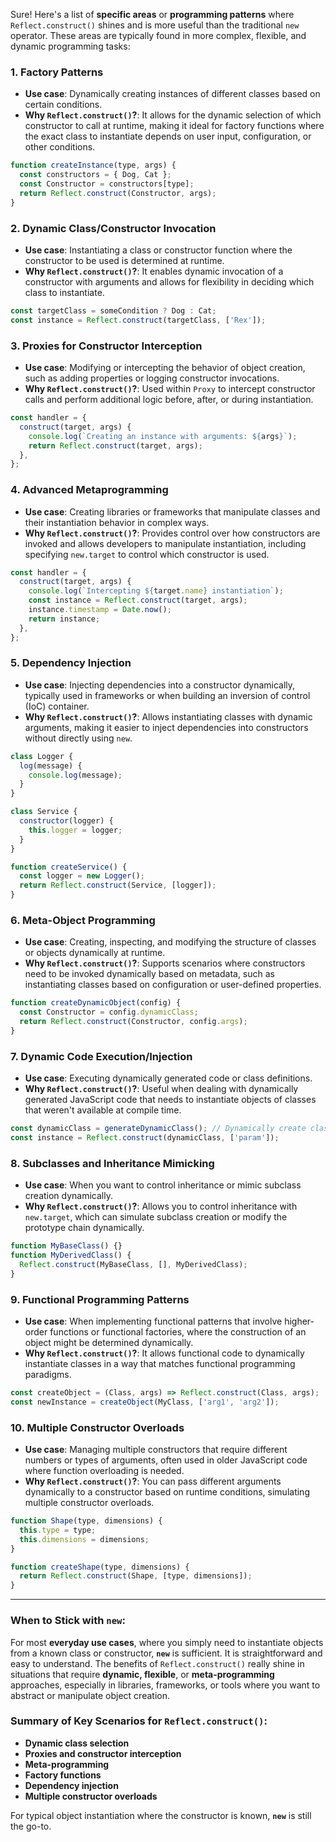 Sure! Here's a list of **specific areas** or **programming patterns** where `Reflect.construct()` shines and is more useful than the traditional `new` operator. These areas are typically found in more complex, flexible, and dynamic programming tasks:

### 1. **Factory Patterns**

- **Use case**: Dynamically creating instances of different classes based on certain conditions.
- **Why `Reflect.construct()`?**: It allows for the dynamic selection of which constructor to call at runtime, making it ideal for factory functions where the exact class to instantiate depends on user input, configuration, or other conditions.

```javascript
function createInstance(type, args) {
  const constructors = { Dog, Cat };
  const Constructor = constructors[type];
  return Reflect.construct(Constructor, args);
}
```

### 2. **Dynamic Class/Constructor Invocation**

- **Use case**: Instantiating a class or constructor function where the constructor to be used is determined at runtime.
- **Why `Reflect.construct()`?**: It enables dynamic invocation of a constructor with arguments and allows for flexibility in deciding which class to instantiate.

```javascript
const targetClass = someCondition ? Dog : Cat;
const instance = Reflect.construct(targetClass, ['Rex']);
```

### 3. **Proxies for Constructor Interception**

- **Use case**: Modifying or intercepting the behavior of object creation, such as adding properties or logging constructor invocations.
- **Why `Reflect.construct()`?**: Used within `Proxy` to intercept constructor calls and perform additional logic before, after, or during instantiation.

```javascript
const handler = {
  construct(target, args) {
    console.log(`Creating an instance with arguments: ${args}`);
    return Reflect.construct(target, args);
  },
};
```

### 4. **Advanced Metaprogramming**

- **Use case**: Creating libraries or frameworks that manipulate classes and their instantiation behavior in complex ways.
- **Why `Reflect.construct()`?**: Provides control over how constructors are invoked and allows developers to manipulate instantiation, including specifying `new.target` to control which constructor is used.

```javascript
const handler = {
  construct(target, args) {
    console.log(`Intercepting ${target.name} instantiation`);
    const instance = Reflect.construct(target, args);
    instance.timestamp = Date.now();
    return instance;
  },
};
```

### 5. **Dependency Injection**

- **Use case**: Injecting dependencies into a constructor dynamically, typically used in frameworks or when building an inversion of control (IoC) container.
- **Why `Reflect.construct()`?**: Allows instantiating classes with dynamic arguments, making it easier to inject dependencies into constructors without directly using `new`.

```javascript
class Logger {
  log(message) {
    console.log(message);
  }
}

class Service {
  constructor(logger) {
    this.logger = logger;
  }
}

function createService() {
  const logger = new Logger();
  return Reflect.construct(Service, [logger]);
}
```

### 6. **Meta-Object Programming**

- **Use case**: Creating, inspecting, and modifying the structure of classes or objects dynamically at runtime.
- **Why `Reflect.construct()`?**: Supports scenarios where constructors need to be invoked dynamically based on metadata, such as instantiating classes based on configuration or user-defined properties.

```javascript
function createDynamicObject(config) {
  const Constructor = config.dynamicClass;
  return Reflect.construct(Constructor, config.args);
}
```

### 7. **Dynamic Code Execution/Injection**

- **Use case**: Executing dynamically generated code or class definitions.
- **Why `Reflect.construct()`?**: Useful when dealing with dynamically generated JavaScript code that needs to instantiate objects of classes that weren't available at compile time.

```javascript
const dynamicClass = generateDynamicClass(); // Dynamically create class definition
const instance = Reflect.construct(dynamicClass, ['param']);
```

### 8. **Subclasses and Inheritance Mimicking**

- **Use case**: When you want to control inheritance or mimic subclass creation dynamically.
- **Why `Reflect.construct()`?**: Allows you to control inheritance with `new.target`, which can simulate subclass creation or modify the prototype chain dynamically.

```javascript
function MyBaseClass() {}
function MyDerivedClass() {
  Reflect.construct(MyBaseClass, [], MyDerivedClass);
}
```

### 9. **Functional Programming Patterns**

- **Use case**: When implementing functional patterns that involve higher-order functions or functional factories, where the construction of an object might be determined dynamically.
- **Why `Reflect.construct()`?**: It allows functional code to dynamically instantiate classes in a way that matches functional programming paradigms.

```javascript
const createObject = (Class, args) => Reflect.construct(Class, args);
const newInstance = createObject(MyClass, ['arg1', 'arg2']);
```

### 10. **Multiple Constructor Overloads**

- **Use case**: Managing multiple constructors that require different numbers or types of arguments, often used in older JavaScript code where function overloading is needed.
- **Why `Reflect.construct()`?**: You can pass different arguments dynamically to a constructor based on runtime conditions, simulating multiple constructor overloads.

```javascript
function Shape(type, dimensions) {
  this.type = type;
  this.dimensions = dimensions;
}

function createShape(type, dimensions) {
  return Reflect.construct(Shape, [type, dimensions]);
}
```

---

### When to Stick with `new`:

For most **everyday use cases**, where you simply need to instantiate objects from a known class or constructor, **`new`** is sufficient. It is straightforward and easy to understand. The benefits of `Reflect.construct()` really shine in situations that require **dynamic, flexible**, or **meta-programming** approaches, especially in libraries, frameworks, or tools where you want to abstract or manipulate object creation.

### Summary of Key Scenarios for `Reflect.construct()`:

- **Dynamic class selection**
- **Proxies and constructor interception**
- **Meta-programming**
- **Factory functions**
- **Dependency injection**
- **Multiple constructor overloads**

For typical object instantiation where the constructor is known, **`new`** is still the go-to.

